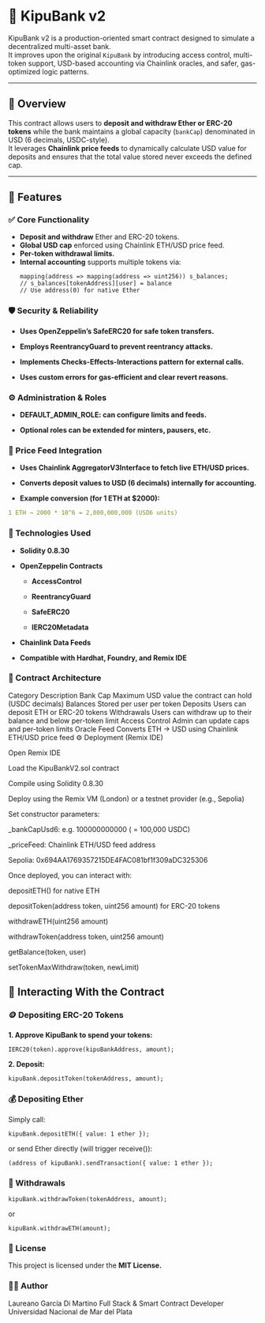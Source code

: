 # 🏦 KipuBank v2

KipuBank v2 is a production-oriented smart contract designed to simulate a decentralized multi-asset bank.  
It improves upon the original `KipuBank` by introducing access control, multi-token support, USD-based accounting via Chainlink oracles, and safer, gas-optimized logic patterns.

---

## 📘 Overview

This contract allows users to **deposit and withdraw Ether or ERC-20 tokens** while the bank maintains a global capacity (`bankCap`) denominated in USD (6 decimals, USDC-style).  
It leverages **Chainlink price feeds** to dynamically calculate USD value for deposits and ensures that the total value stored never exceeds the defined cap.

---

## 🚀 Features

### ✅ Core Functionality
- **Deposit and withdraw** Ether and ERC-20 tokens.
- **Global USD cap** enforced using Chainlink ETH/USD price feed.
- **Per-token withdrawal limits.**
- **Internal accounting** supports multiple tokens via:
  ```solidity
  mapping(address => mapping(address => uint256)) s_balances;
  // s_balances[tokenAddress][user] = balance
  // Use address(0) for native Ether

### 🛡️ Security & Reliability

- **Uses OpenZeppelin’s SafeERC20 for safe token transfers.**

- **Employs ReentrancyGuard to prevent reentrancy attacks.**

- **Implements Checks-Effects-Interactions pattern for external calls.**

- **Uses custom errors for gas-efficient and clear revert reasons.**

### ⚙️ Administration & Roles

- **DEFAULT_ADMIN_ROLE: can configure limits and feeds.**

- **Optional roles can be extended for minters, pausers, etc.**

### 💱 Price Feed Integration

- **Uses Chainlink AggregatorV3Interface to fetch live ETH/USD prices.**

- **Converts deposit values to USD (6 decimals) internally for accounting.**

- **Example conversion (for 1 ETH at $2000):**

```yaml
1 ETH → 2000 * 10^6 = 2,000,000,000 (USD6 units)
```
### 🧩 Technologies Used

- **Solidity 0.8.30**

- **OpenZeppelin Contracts**

    - **AccessControl**

    - **ReentrancyGuard**

    - **SafeERC20**

    - **IERC20Metadata**

- **Chainlink Data Feeds**

- **Compatible with Hardhat, Foundry, and Remix IDE**

### 🧠 Contract Architecture
Category	Description
Bank Cap	Maximum USD value the contract can hold (USDC decimals)
Balances	Stored per user per token
Deposits	Users can deposit ETH or ERC-20 tokens
Withdrawals	Users can withdraw up to their balance and below per-token limit
Access Control	Admin can update caps and per-token limits
Oracle Feed	Converts ETH → USD using Chainlink ETH/USD price feed
⚙️ Deployment (Remix IDE)

Open Remix IDE

Load the KipuBankV2.sol contract

Compile using Solidity 0.8.30

Deploy using the Remix VM (London) or a testnet provider (e.g., Sepolia)

Set constructor parameters:

_bankCapUsd6: e.g. 100000000000 ( = 100,000 USDC)

_priceFeed: Chainlink ETH/USD feed address

Sepolia: 0x694AA1769357215DE4FAC081bf1f309aDC325306

Once deployed, you can interact with:

depositETH() for native ETH

depositToken(address token, uint256 amount) for ERC-20 tokens

withdrawETH(uint256 amount)

withdrawToken(address token, uint256 amount)

getBalance(token, user)

setTokenMaxWithdraw(token, newLimit)

## 🧪 Interacting With the Contract
### 🪙 Depositing ERC-20 Tokens

**1. Approve KipuBank to spend your tokens:**

```solidity
IERC20(token).approve(kipuBankAddress, amount);
```

**2. Deposit:**
```solidity
kipuBank.depositToken(tokenAddress, amount);
```

### 💰 Depositing Ether

Simply call:

```solidity
kipuBank.depositETH({ value: 1 ether });
```

or send Ether directly (will trigger receive()):
```solidity
(address of kipuBank).sendTransaction({ value: 1 ether });
```

### 💸 Withdrawals
```solidity
kipuBank.withdrawToken(tokenAddress, amount);
```

or
```solidity
kipuBank.withdrawETH(amount);
```


### 📜 License

This project is licensed under the **MIT License.**

### 👨‍💻 Author

Laureano García Di Martino
Full Stack & Smart Contract Developer
Universidad Nacional de Mar del Plata